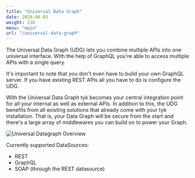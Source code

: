 ```yaml
---
title: "Universal Data Graph"
date: 2020-06-03
weight: 210
menu: "main"
url: "/universal-data-graph"
---
```


The Universal Data Graph (UDG) lets you combine multiple APIs into one universal interface.
With the help of GraphQL you're able to access multiple APIs with a single query.

It's important to note that you don't even have to build your own GraphQL server.
If you have existing REST APIs all you have to do is configure the UDG.

With the Universal Data Graph tyk becomes your central integration point for all your internal as well as external APIs.
In addition to this, the UDG benefits from all existing solutions that already come with your tyk installation.
That is, your Data Graph will be secure from the start and there's a large array of middlewares you can build on to power your Graph.

![Universal Datagraph Overview](/img/diagrams/universal_datagraph_overview.png)

Currently supported DataSources:
- REST
- GraphQL
- SOAP (through the REST datasource)
